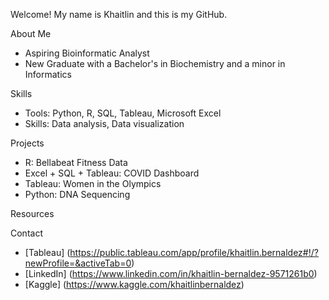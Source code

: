 Welcome! My name is Khaitlin and this is my GitHub.

About Me
- Aspiring Bioinformatic Analyst
- New Graduate with a Bachelor's in Biochemistry and a minor in Informatics

Skills
- Tools: Python, R, SQL, Tableau, Microsoft Excel
- Skills: Data analysis, Data visualization

Projects
- R: Bellabeat Fitness Data
- Excel + SQL + Tableau: COVID Dashboard
- Tableau: Women in the Olympics
- Python: DNA Sequencing

Resources

Contact
- [Tableau] (https://public.tableau.com/app/profile/khaitlin.bernaldez#!/?newProfile=&activeTab=0)
- [LinkedIn] (https://www.linkedin.com/in/khaitlin-bernaldez-9571261b0)
- [Kaggle] (https://www.kaggle.com/khaitlinbernaldez)


<!---
khaitmb/khaitmb is a ✨ special ✨ repository because its `README.md` (this file) appears on your GitHub profile.
You can click the Preview link to take a look at your changes.
--->
